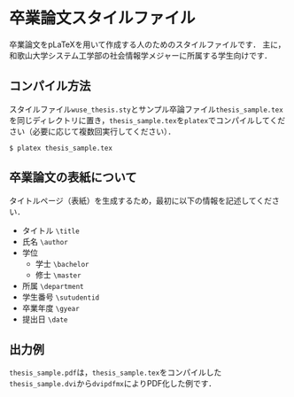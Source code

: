 # 卒業論文スタイルファイル

卒業論文をpLaTeXを用いて作成する人のためのスタイルファイルです．
主に，和歌山大学システム工学部の社会情報学メジャーに所属する学生向けです．
 
## コンパイル方法

スタイルファイル```wuse_thesis.sty```とサンプル卒論ファイル```thesis_sample.tex```を同じディレクトリに置き，```thesis_sample.tex```を```platex```でコンパイルしてください（必要に応じて複数回実行してください）．

    $ platex thesis_sample.tex

## 卒業論文の表紙について

タイトルページ（表紙）を生成するため，最初に以下の情報を記述してください．

- タイトル ```\title```
- 氏名 ```\author```
- 学位
  - 学士 ```\bachelor```
  - 修士 ```\master```
- 所属 ```\department```
- 学生番号 ```\sutudentid```
- 卒業年度 ```\gyear```
- 提出日 ```\date```

## 出力例

```thesis_sample.pdf```は，```thesis_sample.tex```をコンパイルした```thesis_sample.dvi```から```dvipdfmx```によりPDF化した例です．
